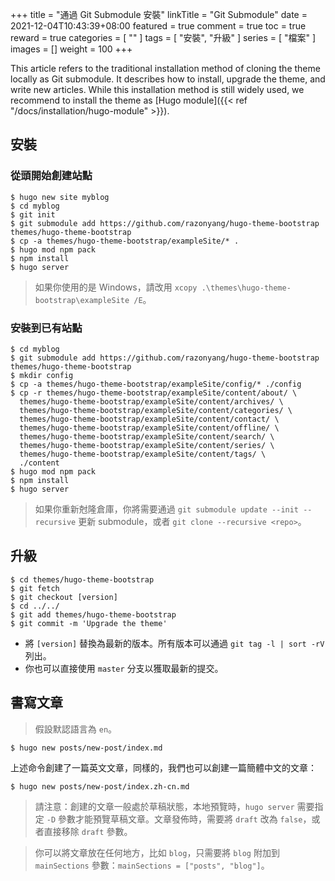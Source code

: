 +++
title = "通過 Git Submodule 安裝"
linkTitle = "Git Submodule"
date = 2021-12-04T10:43:39+08:00
featured = true
comment = true
toc = true
reward = true
categories = [
  ""
]
tags = [
  "安裝",
  "升級"
]
series = [
  "檔案"
]
images = []
weight = 100
+++

This article refers to the traditional installation method of cloning the theme locally as Git submodule.
It describes how to install, upgrade the theme, and write new articles.
While this installation method is still widely used, we recommend to install the theme as [Hugo module]({{< ref "/docs/installation/hugo-module" >}}).

## 安裝

### 從頭開始創建站點

```shell
$ hugo new site myblog
$ cd myblog
$ git init
$ git submodule add https://github.com/razonyang/hugo-theme-bootstrap themes/hugo-theme-bootstrap
$ cp -a themes/hugo-theme-bootstrap/exampleSite/* .
$ hugo mod npm pack
$ npm install
$ hugo server
```

> 如果你使用的是 Windows，請改用 `xcopy .\themes\hugo-theme-bootstrap\exampleSite /E`。

### 安裝到已有站點

```shell
$ cd myblog
$ git submodule add https://github.com/razonyang/hugo-theme-bootstrap themes/hugo-theme-bootstrap
$ mkdir config
$ cp -a themes/hugo-theme-bootstrap/exampleSite/config/* ./config
$ cp -r themes/hugo-theme-bootstrap/exampleSite/content/about/ \
  themes/hugo-theme-bootstrap/exampleSite/content/archives/ \
  themes/hugo-theme-bootstrap/exampleSite/content/categories/ \
  themes/hugo-theme-bootstrap/exampleSite/content/contact/ \
  themes/hugo-theme-bootstrap/exampleSite/content/offline/ \
  themes/hugo-theme-bootstrap/exampleSite/content/search/ \
  themes/hugo-theme-bootstrap/exampleSite/content/series/ \
  themes/hugo-theme-bootstrap/exampleSite/content/tags/ \
  ./content
$ hugo mod npm pack
$ npm install
$ hugo server
```

> 如果你重新尅隆倉庫，你將需要通過 `git submodule update --init --recursive` 更新 submodule，或者 `git clone --recursive <repo>`。

## 升級

```shell
$ cd themes/hugo-theme-bootstrap
$ git fetch
$ git checkout [version]
$ cd ../../
$ git add themes/hugo-theme-bootstrap
$ git commit -m 'Upgrade the theme'
```

- 將 `[version]` 替換為最新的版本。所有版本可以通過 `git tag -l | sort -rV` 列出。
- 你也可以直接使用 `master` 分支以獲取最新的提交。

## 書寫文章

> 假設默認語言為 `en`。

```shell
$ hugo new posts/new-post/index.md
```

上述命令創建了一篇英文文章，同樣的，我們也可以創建一篇簡體中文的文章：

```shell
$ hugo new posts/new-post/index.zh-cn.md
```

> 請注意：創建的文章一般處於草稿狀態，本地預覽時，`hugo server` 需要指定 `-D` 參數才能預覽草稿文章。文章發佈時，需要將 `draft` 改為 `false`，或者直接移除 `draft` 參數。

> 你可以將文章放在任何地方，比如 `blog`，只需要將 `blog` 附加到 `mainSections` 參數：`mainSections = ["posts", "blog"]`。
